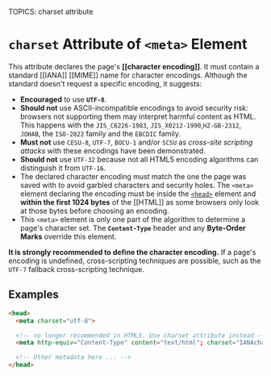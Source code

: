 TOPICS: <meta> charset attribute

# `charset` Attribute of `<meta>` Element

This attribute declares the page's **[[character encoding]]**. It must contain a standard [[IANA]]
[[MIME]] name for character encodings. Although the standard doesn't request a specific encoding,
it suggests:

- **Encouraged** to use **`UTF-8`**.
- **Should not** use ASCII-incompatible encodings to avoid security risk: browsers not
  supporting them may interpret harmful content as HTML. This happens with the `JIS_C6226-1983`,
  `JIS_X0212-1990`,`HZ-GB-2312`, `JOHAB`, the `ISO-2022` family and the `EBCDIC` family.
- **Must not** use `CESU-8`, `UTF-7`, `BOCU-1` and/or `SCSU` as *cross-site scripting attacks*
  with these encodings have been demonstrated.
- **Should not** use `UTF-32` because not all HTML5 encoding algorithms can distinguish it
  from `UTF-16`.
- The declared character encoding must match the one the page was saved with to avoid garbled
  characters and security holes. The `<meta>` element declaring the encoding must be inside the
  [`<head>`](/en/webfrontend/<head>) element and **within the first 1024 bytes** of the [[HTML]] as
  some browsers only look at those bytes before choosing an encoding.
- This `<meta>` element is only one part of the algorithm to determine a page's character set. The
  **`Content-Type`** header and any **Byte-Order Marks** override this element.

**It is strongly recommended to define the character encoding.** If a page's encoding is undefined,
cross-scripting techniques are possible, such as the `UTF-7` fallback cross-scripting technique.

## Examples

```html
<head>
  <meta charset="utf-8">

  <!-- no longer recommended in HTML5. Use charset attribute instead -->
  <meta http-equiv="Content-Type" content="text/html"; charset="IANAcharset">

  <!-- Other metadata here ... -->
</head>
```
